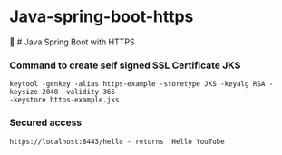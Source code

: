 # Java-spring-boot-https
:cactus: # Java Spring Boot with HTTPS

### Command to create self signed SSL Certificate JKS

```
keytool -genkey -alias https-example -storetype JKS -keyalg RSA -keysize 2048 -validity 365 
-keystore https-example.jks
```

### Secured access

```
https://localhost:8443/hello - returns 'Hello YouTube
```
